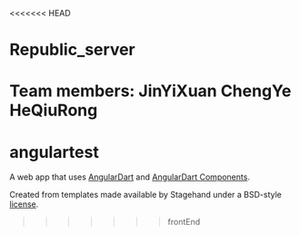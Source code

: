 <<<<<<< HEAD
# Republic_server
 Team members: JinYiXuan ChengYe HeQiuRong
=======
# angulartest

A web app that uses [AngularDart](https://webdev.dartlang.org/angular) and
[AngularDart Components](https://webdev.dartlang.org/components).

Created from templates made available by Stagehand under a BSD-style
[license](https://github.com/dart-lang/stagehand/blob/master/LICENSE).
>>>>>>> frontEnd
